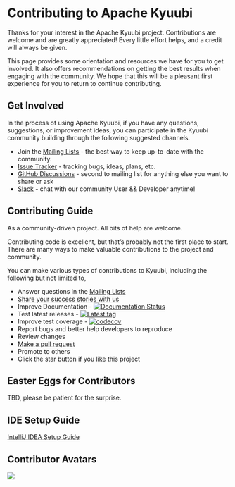 <!--
- Licensed to the Apache Software Foundation (ASF) under one or more
- contributor license agreements.  See the NOTICE file distributed with
- this work for additional information regarding copyright ownership.
- The ASF licenses this file to You under the Apache License, Version 2.0
- (the "License"); you may not use this file except in compliance with
- the License.  You may obtain a copy of the License at
-
-   http://www.apache.org/licenses/LICENSE-2.0
-
- Unless required by applicable law or agreed to in writing, software
- distributed under the License is distributed on an "AS IS" BASIS,
- WITHOUT WARRANTIES OR CONDITIONS OF ANY KIND, either express or implied.
- See the License for the specific language governing permissions and
- limitations under the License.
-->

# Contributing to Apache Kyuubi

Thanks for your interest in the Apache Kyuubi project.
Contributions are welcome and are greatly appreciated!
Every little effort helps, and a credit will always be given.

This page provides some orientation and resources we have for you to get involved.
It also offers recommendations on getting the best results when engaging with the community.
We hope that this will be a pleasant first experience for you to return to continue contributing.

## Get Involved

In the process of using Apache Kyuubi, if you have any questions, suggestions, or improvement ideas, you can participate in the Kyuubi community building through the following suggested channels.

- Join the [Mailing Lists](https://kyuubi.apache.org/mailing_lists.html) - the best way to keep up-to-date with the community.
- [Issue Tracker](https://kyuubi.apache.org/issue_tracking.html) - tracking bugs, ideas, plans, etc.
- [GitHub Discussions](https://github.com/apache/kyuubi/discussions) - second to mailing list for anything else you want to share or ask
- [Slack](https://join.slack.com/t/apachekyuubi/shared_invite/zt-1e1qw68g4-yE5HJsVVDin~ABtZISyuxg) - chat with our community User && Developer anytime!

## Contributing Guide

As a community-driven project. All bits of help are welcome.

Contributing code is excellent, but that’s probably not the first place to start.
There are many ways to make valuable contributions to the project and community.

You can make various types of contributions to Kyuubi, including the following but not limited to,

- Answer questions in the  [Mailing Lists](https://kyuubi.apache.org/mailing_lists.html)
- [Share your success stories with us](https://github.com/apache/kyuubi/discussions/925)
- Improve Documentation - [![Documentation Status](https://readthedocs.org/projects/kyuubi/badge/?version=latest)](https://kyuubi.readthedocs.io/en/master/)
- Test latest releases - [![Latest tag](https://img.shields.io/github/v/tag/apache/kyuubi?label=tag)](https://github.com/apache/kyuubi/tags)
- Improve test coverage - [![codecov](https://codecov.io/gh/apache/kyuubi/branch/master/graph/badge.svg)](https://codecov.io/gh/apache/kyuubi)
- Report bugs and better help developers to reproduce
- Review changes
- [Make a pull request](https://kyuubi.apache.org/pull_request.html)
- Promote to others
- Click the star button if you like this project

## Easter Eggs for Contributors

TBD, please be patient for the surprise.

## IDE Setup Guide

[IntelliJ IDEA Setup Guide](https://kyuubi.readthedocs.io/en/master/contributing/code/idea_setup.html)

## Contributor Avatars

<a href="https://github.com/apache/kyuubi/graphs/contributors">
  <img src="https://contrib.rocks/image?repo=apache/kyuubi&max=1024" />
</a>
